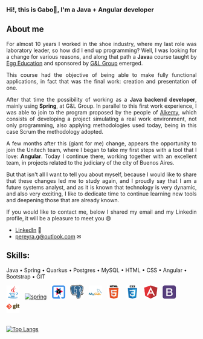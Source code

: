 ### Hi!, this is Gabo👋, I'm a Java + Angular developer

## About me
<p align="justify">For almost 10 years I worked in the shoe industry, where my last role was laboratory leader, so how did I end up programming? Well, I was looking for a change for various reasons, and along that path a <strong>Java</strong>a course taught by <a href="https://eggeducacion.com/es-AR/">Egg Education</a> and sponsored by <a href="https://www.gylgroup.com/">G&L Group</a> emerged.</p>
<p align="justify">This course had the objective of being able to make fully functional applications, in fact that was the final work: creation and presentation of one.</p>
<p align="justify">After that time the possibility of working as a <b>Java backend developer</b>, mainly using <b>Spring</b>, at G&L Group. In parallel to this first work experience, I was able to join to the program proposed by the people of <a href="https://www.alkemy.org/">Alkemy</a>, which consists of developing a project simulating a real work environment, not only programming, also applying methodologies used today, being in this case Scrum the methodology adopted.</p>
<p align="justify">A few months after this (giant for me) change, appears the opportunity to join the Unitech team, where I began to take my first steps with a tool that I love: <b>Angular</b>. Today I continue there, working together with an excellent team, in projects related to the judiciary of the city of Buenos Aires.</p>
<p align="justify">But that isn't all I want to tell you about myself, because I would like to share that these changes led me to study again, and I proudly say that I am a future systems analyst, and as it is known that technology is very dynamic, and also very exciting, I like to dedicate time to continue learning new tools and deepening those that are already known.</p>

<p align="justify">If you would like to contact me, below I shared my email and my Linkedin profile, it will be a pleasure to meet you 😄</p>

- [LinkedIn](https://www.linkedin.com/in/gabriel-pereyra/) 💼
- pereyra.g@outlook.com ✉

## Skills:
<p>Java • Spring • Quarkus • Postgres • MySQL • HTML • CSS • Angular • Bootstrap • GIT</p>

<div>
<a href="https://www.java.com" target="_blank"><img src="https://raw.githubusercontent.com/devicons/devicon/master/icons/java/java-original.svg" alt="java" width="35px" height="35px" style="margin-right: 10px;"/></a>
<a href="https://spring.io/" target="_blank"><img src="https://www.vectorlogo.zone/logos/springio/springio-icon.svg" alt="spring" width="35px" height="35px" style="margin-right: 10px;"/></a>
<a href="https://es.quarkus.io/" target="_blank"><img src="https://raw.githubusercontent.com/gabopereyra/Imagenes/371da8ac6eacab90e0d2c2d97ea969b6203c25ae/quarkus.svg" alt="quarkus" width="35px" style="margin-right: 10px;"></a> 
<a href="https://www.postgresql.org/" target="_blank"><img src="https://raw.githubusercontent.com/gabopereyra/Imagenes/371da8ac6eacab90e0d2c2d97ea969b6203c25ae/postgres.png" alt="postgres" width="35px" style="margin-right: 10px;" ></a> 
<a href="https://www.mysql.com/" target="_blank"><img src="https://raw.githubusercontent.com/devicons/devicon/master/icons/mysql/mysql-original-wordmark.svg" width="35px" height="35px" style="margin-right: 10px;"/></a>
<a href="https://www.w3.org/html/" target="_blank"><img src="https://raw.githubusercontent.com/github/explore/80688e429a7d4ef2fca1e82350fe8e3517d3494d/topics/html/html.png" width="35px" height="35px" style="margin-right: 10px;"/></a>
<a href="https://www.w3schools.com/css/" target="_blank"> <img src="https://raw.githubusercontent.com/github/explore/80688e429a7d4ef2fca1e82350fe8e3517d3494d/topics/css/css.png" width="35px" height="35px" style="margin-right: 10px;"/></a>
<a href="https://angular.io/" target="_blank"><img src="https://raw.githubusercontent.com/gabopereyra/Imagenes/371da8ac6eacab90e0d2c2d97ea969b6203c25ae/angular.png" width="35px" height="35px" style="margin-right: 10px;"/></a>
<a href="https://getbootstrap.com" target="_blank"><img src="https://raw.githubusercontent.com/github/explore/80688e429a7d4ef2fca1e82350fe8e3517d3494d/topics/bootstrap/bootstrap.png" width="35px" height="35px" style="margin-right: 10px;"/></a>
<a href="https://git-scm.com/"><img src="https://raw.githubusercontent.com/github/explore/80688e429a7d4ef2fca1e82350fe8e3517d3494d/topics/git/git.png" width="35px" height="35px" style="margin-right: 10px;"/></a>
</div>

<br>

[![Top Langs](https://github-readme-stats.vercel.app/api/top-langs/?username=gabopereyra)](https://github.com/anuraghazra/github-readme-stats)
